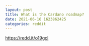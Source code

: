 ```yaml
--- 
layout: post 
title: What is the Cardano roadmap? 
date: 2021-06-16 1623862425 
categories: reddit 
--- 
```

https://redd.it/o19gcl